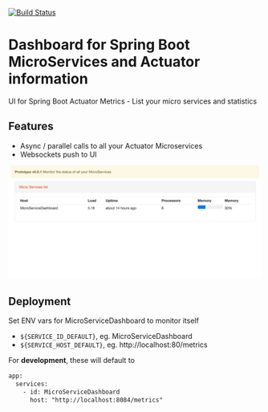[![Build Status](https://travis-ci.org/DashboardHub/MicroServiceDashboard.svg?branch=feature%2Funit-testing)](https://travis-ci.org/DashboardHub/MicroServiceDashboard)

# Dashboard for Spring Boot MicroServices and Actuator information

UI for Spring Boot Actuator Metrics - List your micro services and statistics

## Features

* Async / parallel calls to all your Actuator Microservices
* Websockets push to UI

![Screenshot of Dashboard](docs/screenshots/dashboard.png)

## Deployment

Set ENV vars for MicroServiceDashboard to monitor itself

* `${SERVICE_ID_DEFAULT}`, eg. MicroServiceDashboard
* `${SERVICE_HOST_DEFAULT}`, eg. http://localhost:80/metrics

For **development**, these will default to

```
app:
  services:
    - id: MicroServiceDashboard
      host: "http://localhost:8084/metrics"
```
